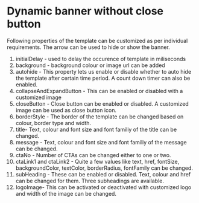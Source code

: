 # Dynamic banner without close button
Following properties of the template can be customized as per individual requirements. The arrow can be used to hide or show the banner. 

1. initialDelay - used to delay the occurence of template in miliseconds
2. background - background colour or image url can be added
3. autohide - This property lets us enable or disable whether to auto hide the template after certain time period. A count down timer can also be enabled. 
4. collapseAndExpandButton - This can be enabled or disabled with a customized image
5. closeButton - Close button can be enabled or disabled. A customized image can be used as close button icon. 
6. borderStyle - The border of the template can be changed based on colour, border type and width. 
7. title- Text, colour and font size and font familiy of the title can be changed.
8. message - Text, colour and font size and font familiy of the message can be changed.
9. ctaNo - Number of CTAs can be changed either to one or two. 
10. ctaLink1 and ctaLink2 - Quite a few values like text, href, fontSize, backgroundColor, textColor, borderRadius, fontFamily can be changed. 
11. subHeading - These can be enabled or disabled. Text, colour and href can be changed for them. Three subheadings are available.
12. logoImage- This can be activated or deactivated with customized logo and width of the image can be changed. 

